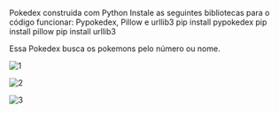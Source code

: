 Pokedex construida com Python
Instale as seguintes bibliotecas para o código funcionar:
Pypokedex, Pillow e urllib3
pip install pypokedex 
pip install pillow 
pip install urllib3 

Essa Pokedex busca os pokemons pelo número ou nome. 

![1](https://user-images.githubusercontent.com/79712782/175299723-2cf56adf-88c2-469c-9106-c289df6927c2.png)

![2](https://user-images.githubusercontent.com/79712782/175299746-eba6fad7-e89b-4d7e-b9cb-6a291d04ab54.png)


![3](https://user-images.githubusercontent.com/79712782/175299775-ba636456-53a0-4bdf-9dc6-7cb1e72f29cf.png)
